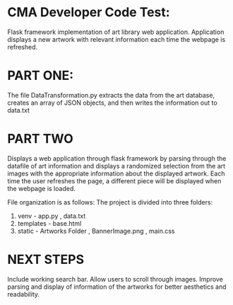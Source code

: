
# CMA Developer Code Test:
Flask framework implementation of art library web application. 
Application displays a new artwork with relevant information each time the webpage is refreshed. 

# PART ONE:
 The file DataTransformation.py extracts the data from the art database, creates an array of JSON objects, and then writes the information out to data.txt
 
# PART TWO
Displays a web application through flask framework by parsing through the datafile of art information and displays a randomized selection from the art images with the appropriate information about the displayed artwork. Each time the user refreshes the page, a different piece will be displayed when the webpage is loaded. 

File organization is as follows: The project is divided into three folders: 
  1. venv
    - app.py
    , data.txt
  2. templates
    - base.html
  3. static
    - Artworks Folder
    , BannerImage.png
    , main.css
  
 # NEXT STEPS
 Include working search bar. Allow users to scroll through images. Improve parsing and display of information of the artworks for better aesthetics and readability. 
 
